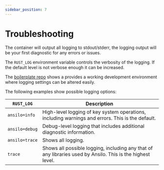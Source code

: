 ```yaml
---
sidebar_position: 7
---
```


# Troubleshooting

The container will output all logging to stdout/stderr, the logging output will be your first
diagnostic for any errors or issues.

The `RUST_LOG` environment variable controls the verbosity of the logging. If the default level
is not verbose enough it can be increased.

The [boilerplate repo](https://github.com/ansilo-data/template/) shows a provides a working development
environment where logging settings can be altered easily.

The following examples show possible logging options:

| `RUST_LOG`     | Description                                                                                                |
| -------------- | ---------------------------------------------------------------------------------------------------------- |
| `ansilo=info`  | High-level logging of key system operations, including warnings and errors. This is the default.           |
| `ansilo=debug` | Debug-level logging that includes additional diagnostic information.                                       |
| `ansilo=trace` | Shows all logging.                                                                                        |
| `trace`        | Shows all possible logging, including any that of any libraries used by Ansilo. This is the highest level. |
